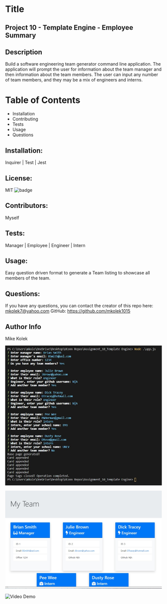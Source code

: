 
  # Title 
  ## Project 10 - Template Engine - Employee Summary

  ## Description
  Build a software engineering team generator command line application. The application will prompt the user for information about the team manager and then information about the team members. The user can input any number of team members, and they may be a mix of engineers and interns.

  # Table of Contents
  *  Installation 
  *  Contributing 
  *  Tests 
  *  Usage 
  *  Questions

  ## Installation:
  Inquirer | Test | Jest 
  ## License:
  MIT
  ![badge](https://img.shields.io/badge/license-MIT-red) 
  
  ## Contributors:
  Myself
  ## Tests:
  Manager | Employee | Engineer | Intern
  ## Usage:
  Easy question driven format to generate a Team listing to showcase all members of the team. 
  ## Questions: 
If you have any questions, you can contact the creator of this repo here: [mkolek7@yahoo.com](mailto:mkolek7@yahoo.com)
GitHub: https://github.com/mkolek1015

## Author Info
Mike Kolek


![Image of Questions](https://github.com/mkolek1015/A10_Template-Engine-_Employee/blob/main/Assets/Questions%20SS.jpg)

![Image of My Team](https://github.com/mkolek1015/A10_Template-Engine-_Employee/blob/main/Assets/MyTeam%20SS.jpg)

![Video Demo](https://youtu.be/w7jHs8rx03M)

